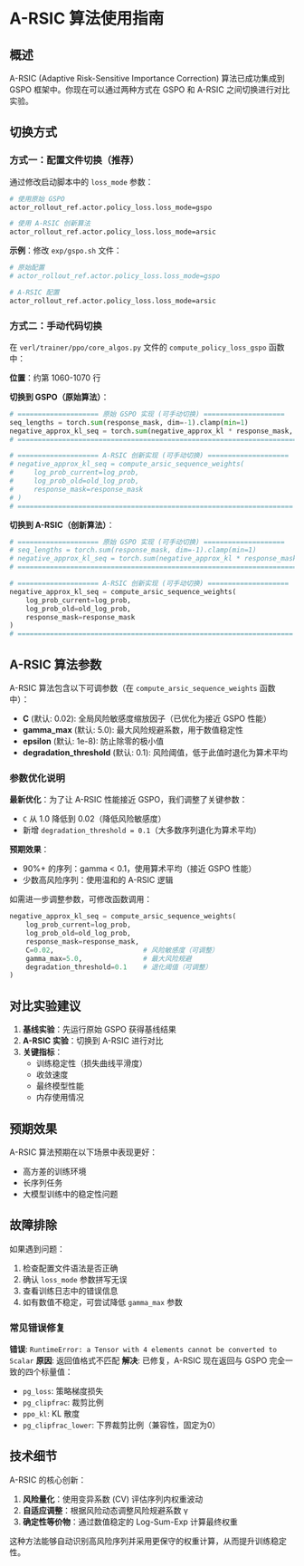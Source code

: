 # A-RSIC 算法使用指南

## 概述

A-RSIC (Adaptive Risk-Sensitive Importance Correction) 算法已成功集成到 GSPO 框架中。你现在可以通过两种方式在 GSPO 和 A-RSIC 之间切换进行对比实验。

## 切换方式

### 方式一：配置文件切换（推荐）

通过修改启动脚本中的 `loss_mode` 参数：

```bash
# 使用原始 GSPO
actor_rollout_ref.actor.policy_loss.loss_mode=gspo

# 使用 A-RSIC 创新算法
actor_rollout_ref.actor.policy_loss.loss_mode=arsic
```

**示例**：修改 `exp/gspo.sh` 文件：
```bash
# 原始配置
# actor_rollout_ref.actor.policy_loss.loss_mode=gspo

# A-RSIC 配置
actor_rollout_ref.actor.policy_loss.loss_mode=arsic
```

### 方式二：手动代码切换

在 `verl/trainer/ppo/core_algos.py` 文件的 `compute_policy_loss_gspo` 函数中：

**位置**：约第 1060-1070 行

**切换到 GSPO（原始算法）**：
```python
# ==================== 原始 GSPO 实现 (可手动切换) ====================
seq_lengths = torch.sum(response_mask, dim=-1).clamp(min=1)
negative_approx_kl_seq = torch.sum(negative_approx_kl * response_mask, dim=-1) / seq_lengths
# =====================================================================

# ==================== A-RSIC 创新实现 (可手动切换) ====================
# negative_approx_kl_seq = compute_arsic_sequence_weights(
#     log_prob_current=log_prob,
#     log_prob_old=old_log_prob,
#     response_mask=response_mask
# )
# ====================================================================
```

**切换到 A-RSIC（创新算法）**：
```python
# ==================== 原始 GSPO 实现 (可手动切换) ====================
# seq_lengths = torch.sum(response_mask, dim=-1).clamp(min=1)
# negative_approx_kl_seq = torch.sum(negative_approx_kl * response_mask, dim=-1) / seq_lengths
# =====================================================================

# ==================== A-RSIC 创新实现 (可手动切换) ====================
negative_approx_kl_seq = compute_arsic_sequence_weights(
    log_prob_current=log_prob,
    log_prob_old=old_log_prob,
    response_mask=response_mask
)
# ====================================================================
```

## A-RSIC 算法参数

A-RSIC 算法包含以下可调参数（在 `compute_arsic_sequence_weights` 函数中）：

- **C** (默认: 0.02): 全局风险敏感度缩放因子（已优化为接近 GSPO 性能）
- **gamma_max** (默认: 5.0): 最大风险规避系数，用于数值稳定性
- **epsilon** (默认: 1e-8): 防止除零的极小值
- **degradation_threshold** (默认: 0.1): 风险阈值，低于此值时退化为算术平均

### 参数优化说明

**最新优化**：为了让 A-RSIC 性能接近 GSPO，我们调整了关键参数：
- `C` 从 1.0 降低到 0.02（降低风险敏感度）
- 新增 `degradation_threshold = 0.1`（大多数序列退化为算术平均）

**预期效果**：
- 90%+ 的序列：gamma < 0.1，使用算术平均（接近 GSPO 性能）
- 少数高风险序列：使用温和的 A-RSIC 逻辑

如需进一步调整参数，可修改函数调用：
```python
negative_approx_kl_seq = compute_arsic_sequence_weights(
    log_prob_current=log_prob,
    log_prob_old=old_log_prob,
    response_mask=response_mask,
    C=0.02,                      # 风险敏感度（可调整）
    gamma_max=5.0,               # 最大风险规避
    degradation_threshold=0.1    # 退化阈值（可调整）
)
```

## 对比实验建议

1. **基线实验**：先运行原始 GSPO 获得基线结果
2. **A-RSIC 实验**：切换到 A-RSIC 进行对比
3. **关键指标**：
   - 训练稳定性（损失曲线平滑度）
   - 收敛速度
   - 最终模型性能
   - 内存使用情况

## 预期效果

A-RSIC 算法预期在以下场景中表现更好：
- 高方差的训练环境
- 长序列任务
- 大模型训练中的稳定性问题

## 故障排除

如果遇到问题：
1. 检查配置文件语法是否正确
2. 确认 `loss_mode` 参数拼写无误
3. 查看训练日志中的错误信息
4. 如有数值不稳定，可尝试降低 `gamma_max` 参数

### 常见错误修复

**错误**: `RuntimeError: a Tensor with 4 elements cannot be converted to Scalar`
**原因**: 返回值格式不匹配
**解决**: 已修复，A-RSIC 现在返回与 GSPO 完全一致的四个标量值：
- `pg_loss`: 策略梯度损失
- `pg_clipfrac`: 裁剪比例
- `ppo_kl`: KL 散度
- `pg_clipfrac_lower`: 下界裁剪比例（兼容性，固定为0）

## 技术细节

A-RSIC 的核心创新：
1. **风险量化**：使用变异系数 (CV) 评估序列内权重波动
2. **自适应调整**：根据风险动态调整风险规避系数 γ
3. **确定性等价物**：通过数值稳定的 Log-Sum-Exp 计算最终权重

这种方法能够自动识别高风险序列并采用更保守的权重计算，从而提升训练稳定性。
